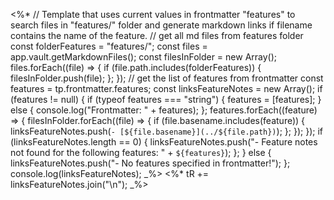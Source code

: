 <%*  // Template that uses current values in  frontmatter "features" to search files in "features/" folder and generate markdown links if  filename contains the name of the feature.
// get all md files from features folder
const folderFeatures = "features/";
const files = app.vault.getMarkdownFiles();
const filesInFolder = new Array();
files.forEach((file) => {
  if (file.path.includes(folderFeatures)) {
    filesInFolder.push(file);
  };
});
// get the list of features from frontmatter
const features = tp.frontmatter.features;
const linksFeatureNotes = new Array();
if (features != null) {
  if (typeof features === "string") {
    features = [features];
  } else {
    console.log("Frontmatter: " + features);
  };
  features.forEach((feature) => {
    filesInFolder.forEach((file) => {
      if (file.basename.includes(feature)) {
        linksFeatureNotes.push(`- [${file.basename}](../${file.path})`);
      };
    });
  });
  if (linksFeatureNotes.length == 0) {
  linksFeatureNotes.push("- Feature notes not found for the following features: " + `${features}`);
  };
} else {
  linksFeatureNotes.push("- No features specified in frontmatter!");
};
console.log(linksFeatureNotes);
_%>
<%* tR += linksFeatureNotes.join("\n"); _%>